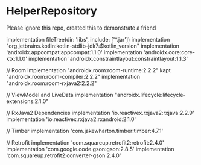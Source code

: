 # HelperRepository
Please ignore this repo, created this to demonstrate a friend 

implementation fileTree(dir: 'libs', include: ['*.jar'])
implementation "org.jetbrains.kotlin:kotlin-stdlib-jdk7:$kotlin_version"
implementation 'androidx.appcompat:appcompat:1.1.0'
implementation 'androidx.core:core-ktx:1.1.0'
implementation 'androidx.constraintlayout:constraintlayout:1.1.3'

// Room
implementation "androidx.room:room-runtime:2.2.2"
kapt "androidx.room:room-compiler:2.2.2"
implementation "androidx.room:room-rxjava2:2.2.2"

// ViewModel and LiveData
implementation "androidx.lifecycle:lifecycle-extensions:2.1.0"

// RxJava2 Dependencies
implementation 'io.reactivex.rxjava2:rxjava:2.2.9'
implementation 'io.reactivex.rxjava2:rxandroid:2.1.0'

// Timber
implementation 'com.jakewharton.timber:timber:4.7.1'

// Retrofit
implementation 'com.squareup.retrofit2:retrofit:2.4.0'
implementation 'com.google.code.gson:gson:2.8.5'
implementation 'com.squareup.retrofit2:converter-gson:2.4.0'
